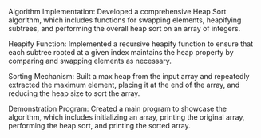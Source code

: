 Algorithm Implementation: Developed a comprehensive Heap Sort algorithm, which includes functions for swapping elements, heapifying subtrees, and performing the overall heap sort on an array of integers.

Heapify Function: Implemented a recursive heapify function to ensure that each subtree rooted at a given index maintains the heap property by comparing and swapping elements as necessary.

Sorting Mechanism: Built a max heap from the input array and repeatedly extracted the maximum element, placing it at the end of the array, and reducing the heap size to sort the array.

Demonstration Program: Created a main program to showcase the algorithm, which includes initializing an array, printing the original array, performing the heap sort, and printing the sorted array.
